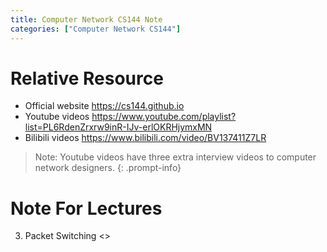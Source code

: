```yaml
---
title: Computer Network CS144 Note
categories: ["Computer Network CS144"]
---
```


# Relative Resource

- Official website <https://cs144.github.io>
- Youtube videos <https://www.youtube.com/playlist?list=PL6RdenZrxrw9inR-IJv-erlOKRHjymxMN>
- Bilibili videos <https://www.bilibili.com/video/BV137411Z7LR>

> Note: Youtube videos have three extra interview videos to computer network designers.
{: .prompt-info}

# Note For Lectures

3. Packet Switching <>
